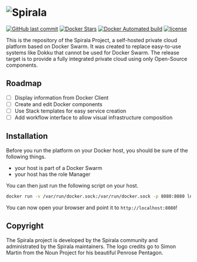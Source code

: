 # ![Spirala](https://user-images.githubusercontent.com/3391295/33789830-b4e396c6-dc7b-11e7-97db-e47d4e22aca6.png)
[![GitHub last commit](https://img.shields.io/github/last-commit/lnsp/spirala.svg?style=flat-square)](https://github.com/lnsp/spirala)
[![Docker Stars](https://img.shields.io/docker/stars/lnsp/spirala.svg?style=flat-square)](https://hub.docker.com/r/lnsp/spirala/)
[![Docker Automated build](https://img.shields.io/docker/automated/lnsp/spirala.svg?style=flat-square)](https://hub.docker.com/r/lnsp/spirala/)
[![license](https://img.shields.io/github/license/lnsp/spirala.svg?style=flat-square)](https://github.com/lnsp/spirala)

This is the repository of the Spirala Project, a self-hosted private cloud platform based on Docker Swarm.
It was created to replace easy-to-use systems like Dokku that cannot be used for Docker Swarm. The release target is to provide
a fully integrated private cloud using only Open-Source components.

## Roadmap
- [ ] Display information from Docker Client
- [ ] Create and edit Docker components
- [ ] Use Stack templates for easy service creation
- [ ] Add workflow interface to allow visual infrastructure composition

## Installation
Before you run the platform on your Docker host, you should be sure of the following things.
- your host is part of a Docker Swarm
- your host has the role Manager

You can then just run the following script on your host.
```bash
docker run -v /var/run/docker.sock:/var/run/docker.sock -p 8080:8080 lnsp/spirala /go/bin/spirala -H unix:///var/run/docker.sock
```
You can now open your browser and point it to `http://localhost:8080`!

## Copyright
The Spirala project is developed by the Spirala community and administrated by the Spirala maintainers.
The logo credits go to Simon Martin from the Noun Project for his beautiful Penrose Pentagon.
